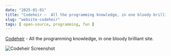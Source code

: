 ```yaml
---
date: "2025-01-01"
title: "Codeheir —  All the programming knowledge, in one bloody brilliant site"
slug: "website-codeheir"
tags: [ open-source, programming, fun ]
---
```




[Codeheir][1] - All the programming knowledge, in one bloody brilliant site.

![Codeheir Screenshot][2]



  [1]: https://codeheir.com/
  [2]: /saves/2025/01/images/codeheir.png
